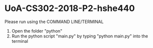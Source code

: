 # UoA-CS302-2018-P2-hshe440  
  
Please run using the COMMAND LINE/TERMINAL  
1) Open the folder "python"  
2) Run the python script "main.py" by typing "python main.py" into the terminal
